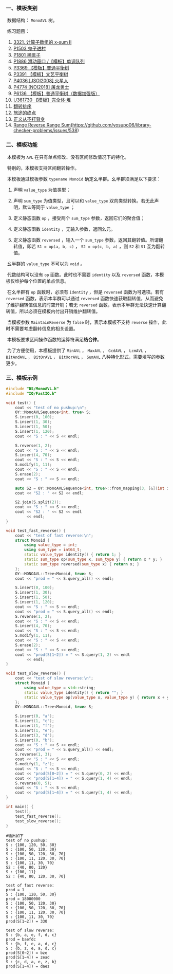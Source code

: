 ### 一、模板类别

​	数据结构： `MonoAVL` 树。

​	练习题目：


1. [3321. 计算子数组的 x-sum II](https://leetcode.cn/problems/find-x-sum-of-all-k-long-subarrays-ii)
2. [P1503 鬼子进村](https://www.luogu.com.cn/problem/P1503)
3. [P1801 黑匣子](https://www.luogu.com.cn/problem/P1801)
4. [P1886 滑动窗口 /【模板】单调队列](https://www.luogu.com.cn/problem/P1886)
5. [P3369 【模板】普通平衡树](https://www.luogu.com.cn/problem/P3369)
6. [P3391 【模板】文艺平衡树](https://www.luogu.com.cn/problem/P3391)
7. [P4036 [JSOI2008] 火星人](https://www.luogu.com.cn/problem/P4036)
8. [P4774 [NOI2018] 屠龙勇士](https://www.luogu.com.cn/problem/P4774)
9. [P6136 【模板】普通平衡树（数据加强版）](https://www.luogu.com.cn/problem/P6136)
10. [U361730 【模板】完全体·堆](https://www.luogu.com.cn/problem/U361730)
11. [翻转排序](https://ac.nowcoder.com/acm/problem/275173)
12. [旅途的终点](https://ac.nowcoder.com/acm/problem/275989)
13. [正义从不打背身](https://ac.nowcoder.com/acm/problem/277862)
14. [Range Reverse Range Sum](https://judge.yosupo.jp/problem/range_reverse_range_sum)(https://github.com/yosupo06/library-checker-problems/issues/538)


### 二、模板功能

​		本模板为 `AVL` 在只有单点修改、没有区间修改情况下的特化。

​		特别的，本模板支持区间翻转操作。

​		本模板通过模板参数 `typename Monoid` 确定幺半群。幺半群须满足以下要求：

1. 声明 `value_type` 为值类型；

2. 声明 `sum_type` 为值类型，且可以和 `value_type` 双向类型转换。若无此声明，默认等同于 `value_type` ；

3. 定义静态函数 `op` ，接受两个 `sum_type` 参数，返回它们的聚合值；

4. 定义静态函数 `identity` ，无输入参数，返回幺元。

5. 定义静态函数 `reversed` ，输入一个 `sum_type` 参数，返回其翻转值。所谓翻转值，即若 `S1 = op(a, b, c)` ， `S2 = op(c, b, a)` ，则 `S2` 和 `S1` 互为翻转值。


​		幺半群的 `value_type` 不可以为 `void` 。

​		代数结构可以没有 `op` 函数。此时也不需要 `identity` 以及 `reversed`  函数，本模板仅维护每个位置的单点信息。

​		在幺半群有 `op` 函数时，必须有 `identity` ，但是 `reversed` 函数为可选项。若有 `reversed` 函数，表示本半群可以通过 `reversed` 函数快速获取翻转值，从而避免了维护翻转值信息的时空开销；若无 `reversed` 函数，表示本半群无法快速计算翻转值，所以必须在模板内付出开销维护翻转值。

​		当模板参数 `MaintainReverse` 为 `false` 时，表示本模板不支持 `reverse` 操作，此时不需要考虑翻转信息的相关设置。

​		本模板要求区间操作函数的运算符满足**结合律**。

​		为了方便使用，本模板提供了 `MinAVL` ， `MaxAVL` ， `GcdAVL` ， `LcmAVL` ， `BitAndAVL` ， `BitOrAVL` ， `BitXorAVL` ， `SumAVL` 八种特化形式，需要填写的参数更少。



### 三、模板示例

```c++
#include "DS/MonoAVL.h"
#include "IO/FastIO.h"

void test() {
    cout << "test of no pushup:\n";
    OY::MonoAVLSequence<int, true> S;
    S.insert(0, 100);
    S.insert(1, 30);
    S.insert(1, 50);
    S.insert(1, 120);
    cout << "S : " << S << endl;

    S.reverse(1, 2);
    cout << "S : " << S << endl;
    S.insert(4, 70);
    cout << "S : " << S << endl;
    S.modify(1, 11);
    cout << "S : " << S << endl;
    S.erase(2);
    cout << "S : " << S << endl;

    auto S2 = OY::MonoAVLSequence<int, true>::from_mapping(3, [&](int i) { return (i + 1) * 40; });
    cout << "S2 : " << S2 << endl;

    S2.join(S.split(2));
    cout << "S : " << S << endl;
    cout << "S2 : " << S2 << endl
         << endl;
}

void test_fast_reverse() {
    cout << "test of fast reverse:\n";
    struct Monoid {
        using value_type = int;
        using sum_type = int64_t;
        static value_type identity() { return 1; }
        static sum_type op(sum_type x, sum_type y) { return x * y; }
        static sum_type reversed(sum_type x) { return x; }
    };
    OY::MONOAVL::Tree<Monoid, true> S;
    cout << "prod = " << S.query_all() << endl;

    S.insert(0, 100);
    S.insert(1, 30);
    S.insert(1, 50);
    S.insert(1, 120);
    cout << "S : " << S << endl;
    cout << "prod = " << S.query_all() << endl;
    S.reverse(1, 2);
    cout << "S : " << S << endl;
    S.insert(4, 70);
    cout << "S : " << S << endl;
    S.modify(1, 11);
    cout << "S : " << S << endl;
    S.erase(2);
    cout << "S : " << S << endl;
    cout << "prod(S[1~2]) = " << S.query(1, 2) << endl
         << endl;
}

void test_slow_reverse() {
    cout << "test of slow reverse:\n";
    struct Monoid {
        using value_type = std::string;
        static value_type identity() { return ""; }
        static value_type op(value_type x, value_type y) { return x + y; }
    };
    OY::MONOAVL::Tree<Monoid, true> S;

    S.insert(0, "a");
    S.insert(1, "c");
    S.insert(1, "f");
    S.insert(1, "e");
    S.insert(3, "d");
    S.insert(0, "b");
    cout << "S : " << S << endl;
    cout << "prod = " << S.query_all() << endl;
    S.reverse(1, 3);
    cout << "S : " << S << endl;
    S.modify(1, "z");
    cout << "S : " << S << endl;
    cout << "prod(S[0~2]) = " << S.query(0, 2) << endl;
    cout << "prod(S[1~4]) = " << S.query(1, 4) << endl;
    S.reverse(0, 5);
    cout << "S : " << S << endl;
    cout << "prod(S[1~4]) = " << S.query(1, 4) << endl;
}

int main() {
    test();
    test_fast_reverse();
    test_slow_reverse();
}
```

```
#输出如下
test of no pushup:
S : {100, 120, 50, 30}
S : {100, 50, 120, 30}
S : {100, 50, 120, 30, 70}
S : {100, 11, 120, 30, 70}
S : {100, 11, 30, 70}
S2 : {40, 80, 120}
S : {100, 11}
S2 : {40, 80, 120, 30, 70}

test of fast reverse:
prod = 1
S : {100, 120, 50, 30}
prod = 18000000
S : {100, 50, 120, 30}
S : {100, 50, 120, 30, 70}
S : {100, 11, 120, 30, 70}
S : {100, 11, 30, 70}
prod(S[1~2]) = 330

test of slow reverse:
S : {b, a, e, f, d, c}
prod = baefdc
S : {b, f, e, a, d, c}
S : {b, z, e, a, d, c}
prod(S[0~2]) = bze
prod(S[1~4]) = zead
S : {c, d, a, e, z, b}
prod(S[1~4]) = daez

```


